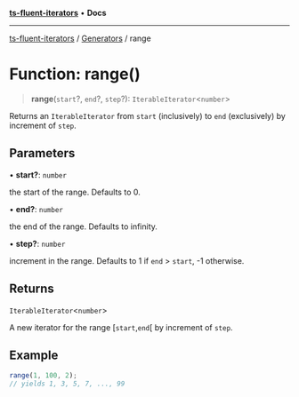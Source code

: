 [**ts-fluent-iterators**](../../../README.md) • **Docs**

---

[ts-fluent-iterators](../../../README.md) / [Generators](../README.md) / range

# Function: range()

> **range**(`start`?, `end`?, `step`?): `IterableIterator`\<`number`\>

Returns an `IterableIterator` from `start` (inclusively) to `end` (exclusively) by increment of `step`.

## Parameters

• **start?**: `number`

the start of the range. Defaults to 0.

• **end?**: `number`

the end of the range. Defaults to infinity.

• **step?**: `number`

increment in the range. Defaults to 1 if `end` > `start`, -1 otherwise.

## Returns

`IterableIterator`\<`number`\>

A new iterator for the range [`start`,`end`[ by increment of `step`.

## Example

```ts
range(1, 100, 2);
// yields 1, 3, 5, 7, ..., 99
```
